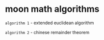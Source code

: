 # moon math algorithms
`algorithm 1` - extended euclidean algorithm

`algorithm 2` - chinese remainder theorem
